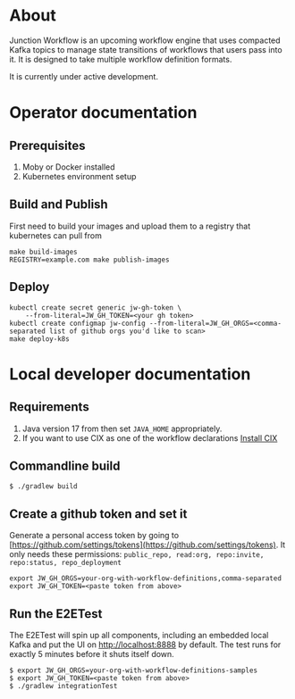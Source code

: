 # About

Junction Workflow is an upcoming workflow engine that uses compacted Kafka topics to manage 
state transitions of workflows that users pass into it. It is designed to take multiple workflow 
definition formats. 

It is currently under active development.

# Operator documentation
## Prerequisites
1. Moby or Docker installed
2. Kubernetes environment setup

## Build and Publish
First need to build your images and upload them to a registry that kubernetes can pull from
```sh-session
make build-images
REGISTRY=example.com make publish-images
```

## Deploy

```sh-session
kubectl create secret generic jw-gh-token \
    --from-literal=JW_GH_TOKEN=<your gh token>
kubectl create configmap jw-config --from-literal=JW_GH_ORGS=<comma-separated list of github orgs you'd like to scan>
make deploy-k8s
```


# Local developer documentation

## Requirements
1. Java version 17 from then set `JAVA_HOME` appropriately.
2. If you want to use CIX as one of the workflow declarations [Install CIX](https://opensource.salesforce.com/cix/#/getting-started/install?id=installing-from-dockerhub)

## Commandline build

```sh-session
$ ./gradlew build
```

## Create a github token and set it

Generate a personal access token by going to [https://github.com/settings/tokens](https://github.com/settings/tokens). 
It only needs these permissions: `public_repo, read:org, repo:invite, repo:status, repo_deployment` 

```
export JW_GH_ORGS=your-org-with-workflow-definitions,comma-separated
export JW_GH_TOKEN=<paste token from above>
```

## Run the E2ETest

The E2ETest will spin up all components, including an embedded local Kafka and put the UI on 
[http://localhost:8888](http://localhost:8888) by default. The test runs for exactly 5 minutes before it 
shuts itself down.

```sh-session
$ export JW_GH_ORGS=your-org-with-workflow-definitions-samples
$ export JW_GH_TOKEN=<paste token from above>
$ ./gradlew integrationTest
```

